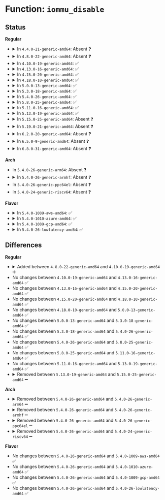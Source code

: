 # Function: <code>iommu_disable</code>

## Status
<b>Regular</b>
<ul>
<li>
<details>
<summary>In <code>4.4.0-21-generic-amd64</code>: Absent ❓</summary>

```json
{
  "name": "iommu_disable",
  "collision_type": "Unique Static",
  "inline_type": "Selective",
  "funcs": [
    {
      "addr": 18446744071584294992,
      "name": "iommu_disable",
      "external": false,
      "loc": "drivers/iommu/amd_iommu_init.c:361",
      "file": "drivers/iommu/amd_iommu_init.c",
      "inline": "not declared, inlined",
      "caller_inline": [],
      "caller_func": [
        "drivers/iommu/amd_iommu_init.c:early_enable_iommus",
        "drivers/iommu/amd_iommu_init.c:amd_iommu_disable"
      ]
    }
  ],
  "symbols": [
    {
      "addr": 18446744071584294992,
      "name": "iommu_disable.isra.5",
      "section": ".text",
      "bind": "STB_LOCAL",
      "size": 71
    }
  ]
}
```
</details>
</li>
<li>
<details>
<summary>In <code>4.8.0-22-generic-amd64</code>: Absent ❓</summary>

```json
{
  "name": "iommu_disable",
  "collision_type": "Unique Static",
  "inline_type": "Selective",
  "funcs": [
    {
      "addr": 18446744071584641072,
      "name": "iommu_disable",
      "external": false,
      "loc": "drivers/iommu/amd_iommu_init.c:380",
      "file": "drivers/iommu/amd_iommu_init.c",
      "inline": "not declared, inlined",
      "caller_inline": [],
      "caller_func": [
        "drivers/iommu/amd_iommu_init.c:amd_iommu_disable",
        "drivers/iommu/amd_iommu_init.c:early_enable_iommus"
      ]
    }
  ],
  "symbols": [
    {
      "addr": 18446744071584641072,
      "name": "iommu_disable.isra.5",
      "section": ".text",
      "bind": "STB_LOCAL",
      "size": 71
    }
  ]
}
```
</details>
</li>
<li>
<details>
<summary>In <code>4.10.0-19-generic-amd64</code>: ✅</summary>

```c
void iommu_disable(struct amd_iommu * iommu)
```

```json
{
  "name": "iommu_disable",
  "collision_type": "Unique Static",
  "inline_type": "No",
  "funcs": [
    {
      "addr": 18446744071584826112,
      "name": "iommu_disable",
      "external": false,
      "loc": "drivers/iommu/amd_iommu_init.c:385",
      "file": "drivers/iommu/amd_iommu_init.c",
      "inline": "seen, unknown",
      "caller_inline": [],
      "caller_func": [
        "drivers/iommu/amd_iommu_init.c:early_enable_iommus"
      ]
    }
  ],
  "symbols": [
    {
      "addr": 18446744071584826112,
      "name": "iommu_disable",
      "section": ".text",
      "bind": "STB_LOCAL",
      "size": 117
    }
  ]
}
```
</details>
</li>
<li>
<details>
<summary>In <code>4.13.0-16-generic-amd64</code>: ✅</summary>

```c
void iommu_disable(struct amd_iommu * iommu)
```

```json
{
  "name": "iommu_disable",
  "collision_type": "Unique Static",
  "inline_type": "No",
  "funcs": [
    {
      "addr": 18446744071584915664,
      "name": "iommu_disable",
      "external": false,
      "loc": "drivers/iommu/amd_iommu_init.c:392",
      "file": "drivers/iommu/amd_iommu_init.c",
      "inline": "seen, unknown",
      "caller_inline": [],
      "caller_func": []
    }
  ],
  "symbols": [
    {
      "addr": 18446744071584915664,
      "name": "iommu_disable",
      "section": ".text",
      "bind": "STB_LOCAL",
      "size": 117
    }
  ]
}
```
</details>
</li>
<li>
<details>
<summary>In <code>4.15.0-20-generic-amd64</code>: ✅</summary>

```c
void iommu_disable(struct amd_iommu * iommu)
```

```json
{
  "name": "iommu_disable",
  "collision_type": "Unique Static",
  "inline_type": "No",
  "funcs": [
    {
      "addr": 18446744071585336000,
      "name": "iommu_disable",
      "external": false,
      "loc": "drivers/iommu/amd_iommu_init.c:421",
      "file": "drivers/iommu/amd_iommu_init.c",
      "inline": "seen, unknown",
      "caller_inline": [],
      "caller_func": [
        "drivers/iommu/amd_iommu_init.c:early_amd_iommu_init",
        "drivers/iommu/amd_iommu_init.c:early_enable_iommus"
      ]
    }
  ],
  "symbols": [
    {
      "addr": 18446744071585336000,
      "name": "iommu_disable",
      "section": ".text",
      "bind": "STB_LOCAL",
      "size": 117
    }
  ]
}
```
</details>
</li>
<li>
<details>
<summary>In <code>4.18.0-10-generic-amd64</code>: ✅</summary>

```c
void iommu_disable(struct amd_iommu * iommu)
```

```json
{
  "name": "iommu_disable",
  "collision_type": "Unique Static",
  "inline_type": "No",
  "funcs": [
    {
      "addr": 18446744071585577328,
      "name": "iommu_disable",
      "external": false,
      "loc": "drivers/iommu/amd_iommu_init.c:421",
      "file": "drivers/iommu/amd_iommu_init.c",
      "inline": "seen, unknown",
      "caller_inline": [],
      "caller_func": [
        "drivers/iommu/amd_iommu_init.c:early_amd_iommu_init",
        "drivers/iommu/amd_iommu_init.c:early_enable_iommus"
      ]
    }
  ],
  "symbols": [
    {
      "addr": 18446744071585577328,
      "name": "iommu_disable",
      "section": ".text",
      "bind": "STB_LOCAL",
      "size": 117
    }
  ]
}
```
</details>
</li>
<li>
<details>
<summary>In <code>5.0.0-13-generic-amd64</code>: ✅</summary>

```c
void iommu_disable(struct amd_iommu * iommu)
```

```json
{
  "name": "iommu_disable",
  "collision_type": "Unique Static",
  "inline_type": "No",
  "funcs": [
    {
      "addr": 18446744071585702064,
      "name": "iommu_disable",
      "external": false,
      "loc": "drivers/iommu/amd_iommu_init.c:424",
      "file": "drivers/iommu/amd_iommu_init.c",
      "inline": "seen, unknown",
      "caller_inline": [],
      "caller_func": [
        "drivers/iommu/amd_iommu_init.c:early_amd_iommu_init",
        "drivers/iommu/amd_iommu_init.c:early_enable_iommus"
      ]
    }
  ],
  "symbols": [
    {
      "addr": 18446744071585702064,
      "name": "iommu_disable",
      "section": ".text",
      "bind": "STB_LOCAL",
      "size": 134
    }
  ]
}
```
</details>
</li>
<li>
<details>
<summary>In <code>5.3.0-18-generic-amd64</code>: ✅</summary>

```c
void iommu_disable(struct amd_iommu * iommu)
```

```json
{
  "name": "iommu_disable",
  "collision_type": "Unique Static",
  "inline_type": "No",
  "funcs": [
    {
      "addr": 18446744071585929440,
      "name": "iommu_disable",
      "external": false,
      "loc": "drivers/iommu/amd_iommu_init.c:409",
      "file": "drivers/iommu/amd_iommu_init.c",
      "inline": "seen, unknown",
      "caller_inline": [],
      "caller_func": [
        "drivers/iommu/amd_iommu_init.c:early_enable_iommus",
        "drivers/iommu/amd_iommu_init.c:init_iommu_all"
      ]
    }
  ],
  "symbols": [
    {
      "addr": 18446744071585929440,
      "name": "iommu_disable",
      "section": ".text",
      "bind": "STB_LOCAL",
      "size": 139
    }
  ]
}
```
</details>
</li>
<li>
<details>
<summary>In <code>5.4.0-26-generic-amd64</code>: ✅</summary>

```c
void iommu_disable(struct amd_iommu * iommu)
```

```json
{
  "name": "iommu_disable",
  "collision_type": "Unique Static",
  "inline_type": "No",
  "funcs": [
    {
      "addr": 18446744071586072576,
      "name": "iommu_disable",
      "external": false,
      "loc": "drivers/iommu/amd_iommu_init.c:410",
      "file": "drivers/iommu/amd_iommu_init.c",
      "inline": "seen, unknown",
      "caller_inline": [],
      "caller_func": [
        "drivers/iommu/amd_iommu_init.c:early_enable_iommus",
        "drivers/iommu/amd_iommu_init.c:init_iommu_all"
      ]
    }
  ],
  "symbols": [
    {
      "addr": 18446744071586072576,
      "name": "iommu_disable",
      "section": ".text",
      "bind": "STB_LOCAL",
      "size": 139
    }
  ]
}
```
</details>
</li>
<li>
<details>
<summary>In <code>5.8.0-25-generic-amd64</code>: ✅</summary>

```c
void iommu_disable(struct amd_iommu * iommu)
```

```json
{
  "name": "iommu_disable",
  "collision_type": "Unique Static",
  "inline_type": "No",
  "funcs": [
    {
      "addr": 18446744071586818288,
      "name": "iommu_disable",
      "external": false,
      "loc": "drivers/iommu/amd/init.c:410",
      "file": "drivers/iommu/amd/init.c",
      "inline": "seen, unknown",
      "caller_inline": [],
      "caller_func": [
        "drivers/iommu/amd/init.c:amd_iommu_disable",
        "drivers/iommu/amd/init.c:early_enable_iommus",
        "drivers/iommu/amd/init.c:init_iommu_one"
      ]
    }
  ],
  "symbols": [
    {
      "addr": 18446744071586818288,
      "name": "iommu_disable",
      "section": ".text",
      "bind": "STB_LOCAL",
      "size": 139
    }
  ]
}
```
</details>
</li>
<li>
<details>
<summary>In <code>5.11.0-16-generic-amd64</code>: ✅</summary>

```c
void iommu_disable(struct amd_iommu * iommu)
```

```json
{
  "name": "iommu_disable",
  "collision_type": "Unique Static",
  "inline_type": "No",
  "funcs": [
    {
      "addr": 18446744071586876448,
      "name": "iommu_disable",
      "external": false,
      "loc": "drivers/iommu/amd/init.c:451",
      "file": "drivers/iommu/amd/init.c",
      "inline": "seen, unknown",
      "caller_inline": [],
      "caller_func": [
        "drivers/iommu/amd/init.c:amd_iommu_disable",
        "drivers/iommu/amd/init.c:early_enable_iommus",
        "drivers/iommu/amd/init.c:init_iommu_one"
      ]
    }
  ],
  "symbols": [
    {
      "addr": 18446744071586876448,
      "name": "iommu_disable",
      "section": ".text",
      "bind": "STB_LOCAL",
      "size": 139
    }
  ]
}
```
</details>
</li>
<li>
<details>
<summary>In <code>5.13.0-19-generic-amd64</code>: ✅</summary>

```c
void iommu_disable(struct amd_iommu * iommu)
```

```json
{
  "name": "iommu_disable",
  "collision_type": "Unique Static",
  "inline_type": "No",
  "funcs": [
    {
      "addr": 18446744071586752928,
      "name": "iommu_disable",
      "external": false,
      "loc": "drivers/iommu/amd/init.c:447",
      "file": "drivers/iommu/amd/init.c",
      "inline": "seen, unknown",
      "caller_inline": [],
      "caller_func": [
        "drivers/iommu/amd/init.c:amd_iommu_disable",
        "drivers/iommu/amd/init.c:early_enable_iommus",
        "drivers/iommu/amd/init.c:init_iommu_one"
      ]
    }
  ],
  "symbols": [
    {
      "addr": 18446744071586752928,
      "name": "iommu_disable",
      "section": ".text",
      "bind": "STB_LOCAL",
      "size": 144
    }
  ]
}
```
</details>
</li>
<li>
<details>
<summary>In <code>5.15.0-25-generic-amd64</code>: Absent ❓</summary>

```json
{
  "name": "iommu_disable",
  "collision_type": "Unique Static",
  "inline_type": "Selective",
  "funcs": [
    {
      "addr": 18446744071587311898,
      "name": "iommu_disable",
      "external": false,
      "loc": "drivers/iommu/amd/init.c:464",
      "file": "drivers/iommu/amd/init.c",
      "inline": "not declared, inlined",
      "caller_inline": [
        "drivers/iommu/amd/init.c:amd_iommu_disable",
        "drivers/iommu/amd/init.c:early_enable_iommus",
        "drivers/iommu/amd/init.c:init_iommu_one"
      ],
      "caller_func": [
        "drivers/iommu/amd/init.c:amd_iommu_disable",
        "drivers/iommu/amd/init.c:early_enable_iommus",
        "drivers/iommu/amd/init.c:init_iommu_one"
      ]
    }
  ],
  "symbols": [
    {
      "addr": 18446744071587308768,
      "name": "iommu_disable.part.0",
      "section": ".text",
      "bind": "STB_LOCAL",
      "size": 139
    }
  ]
}
```
</details>
</li>
<li>
<details>
<summary>In <code>5.19.0-21-generic-amd64</code>: Absent ❓</summary>

```json
{
  "name": "iommu_disable",
  "collision_type": "Unique Static",
  "inline_type": "Selective",
  "funcs": [
    {
      "addr": 18446744071588626586,
      "name": "iommu_disable",
      "external": false,
      "loc": "drivers/iommu/amd/init.c:468",
      "file": "drivers/iommu/amd/init.c",
      "inline": "not declared, inlined",
      "caller_inline": [
        "drivers/iommu/amd/init.c:amd_iommu_disable",
        "drivers/iommu/amd/init.c:early_enable_iommus",
        "drivers/iommu/amd/init.c:init_iommu_one"
      ],
      "caller_func": [
        "drivers/iommu/amd/init.c:amd_iommu_disable",
        "drivers/iommu/amd/init.c:early_enable_iommus",
        "drivers/iommu/amd/init.c:init_iommu_one"
      ]
    }
  ],
  "symbols": [
    {
      "addr": 18446744071588623376,
      "name": "iommu_disable.part.0",
      "section": ".text",
      "bind": "STB_LOCAL",
      "size": 153
    }
  ]
}
```
</details>
</li>
<li>
<details>
<summary>In <code>6.2.0-20-generic-amd64</code>: Absent ❓</summary>

```json
{
  "name": "iommu_disable",
  "collision_type": "Unique Static",
  "inline_type": "Selective",
  "funcs": [
    {
      "addr": 18446744071590092090,
      "name": "iommu_disable",
      "external": false,
      "loc": "drivers/iommu/amd/init.c:462",
      "file": "drivers/iommu/amd/init.c",
      "inline": "not declared, inlined",
      "caller_inline": [
        "drivers/iommu/amd/init.c:amd_iommu_disable",
        "drivers/iommu/amd/init.c:state_next",
        "drivers/iommu/amd/init.c:early_amd_iommu_init",
        "drivers/iommu/amd/init.c:early_enable_iommus",
        "drivers/iommu/amd/init.c:init_iommu_one_late"
      ],
      "caller_func": [
        "drivers/iommu/amd/init.c:amd_iommu_disable",
        "drivers/iommu/amd/init.c:state_next",
        "drivers/iommu/amd/init.c:early_amd_iommu_init",
        "drivers/iommu/amd/init.c:early_enable_iommus",
        "drivers/iommu/amd/init.c:init_iommu_one_late"
      ]
    }
  ],
  "symbols": [
    {
      "addr": 18446744071590087792,
      "name": "iommu_disable.part.0",
      "section": ".text",
      "bind": "STB_LOCAL",
      "size": 153
    }
  ]
}
```
</details>
</li>
<li>
<details>
<summary>In <code>6.5.0-9-generic-amd64</code>: Absent ❓</summary>

```json
{
  "name": "iommu_disable",
  "collision_type": "Unique Static",
  "inline_type": "Selective",
  "funcs": [
    {
      "addr": 18446744071590404826,
      "name": "iommu_disable",
      "external": false,
      "loc": "drivers/iommu/amd/init.c:470",
      "file": "drivers/iommu/amd/init.c",
      "inline": "not declared, inlined",
      "caller_inline": [
        "drivers/iommu/amd/init.c:amd_iommu_disable",
        "drivers/iommu/amd/init.c:state_next",
        "drivers/iommu/amd/init.c:early_amd_iommu_init",
        "drivers/iommu/amd/init.c:early_enable_iommus",
        "drivers/iommu/amd/init.c:init_iommu_one_late"
      ],
      "caller_func": [
        "drivers/iommu/amd/init.c:amd_iommu_disable",
        "drivers/iommu/amd/init.c:state_next",
        "drivers/iommu/amd/init.c:early_amd_iommu_init",
        "drivers/iommu/amd/init.c:early_enable_iommus",
        "drivers/iommu/amd/init.c:init_iommu_one_late"
      ]
    }
  ],
  "symbols": [
    {
      "addr": 18446744071590400208,
      "name": "iommu_disable.part.0",
      "section": ".text",
      "bind": "STB_LOCAL",
      "size": 174
    }
  ]
}
```
</details>
</li>
<li>
<details>
<summary>In <code>6.8.0-31-generic-amd64</code>: Absent ❓</summary>

```json
{
  "name": "iommu_disable",
  "collision_type": "Unique Static",
  "inline_type": "Selective",
  "funcs": [
    {
      "addr": 18446744071590748282,
      "name": "iommu_disable",
      "external": false,
      "loc": "drivers/iommu/amd/init.c:455",
      "file": "drivers/iommu/amd/init.c",
      "inline": "not declared, inlined",
      "caller_inline": [
        "drivers/iommu/amd/init.c:amd_iommu_disable",
        "drivers/iommu/amd/init.c:state_next",
        "drivers/iommu/amd/init.c:early_amd_iommu_init",
        "drivers/iommu/amd/init.c:early_enable_iommus",
        "drivers/iommu/amd/init.c:init_iommu_one_late"
      ],
      "caller_func": [
        "drivers/iommu/amd/init.c:amd_iommu_disable",
        "drivers/iommu/amd/init.c:state_next",
        "drivers/iommu/amd/init.c:early_amd_iommu_init",
        "drivers/iommu/amd/init.c:early_enable_iommus",
        "drivers/iommu/amd/init.c:init_iommu_one_late"
      ]
    }
  ],
  "symbols": [
    {
      "addr": 18446744071590743440,
      "name": "iommu_disable.part.0",
      "section": ".text",
      "bind": "STB_LOCAL",
      "size": 212
    }
  ]
}
```
</details>
</li>
</ul>
<b>Arch</b>
<ul>
<li>
In <code>5.4.0-26-generic-arm64</code>: Absent ❓
</li>
<li>
<details>
<summary>In <code>5.4.0-26-generic-armhf</code>: Absent ❓</summary>

```json
{
  "name": "iommu_disable",
  "collision_type": "Unique Static",
  "inline_type": "Full",
  "funcs": [
    {
      "addr": 3231465392,
      "name": "iommu_disable",
      "external": false,
      "loc": "drivers/iommu/omap-iommu.c:215",
      "file": "drivers/iommu/omap-iommu.c",
      "inline": "not declared, inlined",
      "caller_inline": [
        "drivers/iommu/omap-iommu.c:omap_iommu_detach"
      ],
      "caller_func": []
    }
  ],
  "symbols": []
}
```
</details>
</li>
<li>
In <code>5.4.0-26-generic-ppc64el</code>: Absent ❓
</li>
<li>
In <code>5.4.0-24-generic-riscv64</code>: Absent ❓
</li>
</ul>
<b>Flavor</b>
<ul>
<li>
<details>
<summary>In <code>5.4.0-1009-aws-amd64</code>: ✅</summary>

```c
void iommu_disable(struct amd_iommu * iommu)
```

```json
{
  "name": "iommu_disable",
  "collision_type": "Unique Static",
  "inline_type": "No",
  "funcs": [
    {
      "addr": 18446744071585833696,
      "name": "iommu_disable",
      "external": false,
      "loc": "drivers/iommu/amd_iommu_init.c:410",
      "file": "drivers/iommu/amd_iommu_init.c",
      "inline": "seen, unknown",
      "caller_inline": [],
      "caller_func": [
        "drivers/iommu/amd_iommu_init.c:early_enable_iommus",
        "drivers/iommu/amd_iommu_init.c:init_iommu_all"
      ]
    }
  ],
  "symbols": [
    {
      "addr": 18446744071585833696,
      "name": "iommu_disable",
      "section": ".text",
      "bind": "STB_LOCAL",
      "size": 139
    }
  ]
}
```
</details>
</li>
<li>
<details>
<summary>In <code>5.4.0-1010-azure-amd64</code>: ✅</summary>

```c
void iommu_disable(struct amd_iommu * iommu)
```

```json
{
  "name": "iommu_disable",
  "collision_type": "Unique Static",
  "inline_type": "No",
  "funcs": [
    {
      "addr": 18446744071585692736,
      "name": "iommu_disable",
      "external": false,
      "loc": "drivers/iommu/amd_iommu_init.c:410",
      "file": "drivers/iommu/amd_iommu_init.c",
      "inline": "seen, unknown",
      "caller_inline": [],
      "caller_func": [
        "drivers/iommu/amd_iommu_init.c:early_enable_iommus",
        "drivers/iommu/amd_iommu_init.c:init_iommu_all"
      ]
    }
  ],
  "symbols": [
    {
      "addr": 18446744071585692736,
      "name": "iommu_disable",
      "section": ".text",
      "bind": "STB_LOCAL",
      "size": 139
    }
  ]
}
```
</details>
</li>
<li>
<details>
<summary>In <code>5.4.0-1009-gcp-amd64</code>: ✅</summary>

```c
void iommu_disable(struct amd_iommu * iommu)
```

```json
{
  "name": "iommu_disable",
  "collision_type": "Unique Static",
  "inline_type": "No",
  "funcs": [
    {
      "addr": 18446744071586022592,
      "name": "iommu_disable",
      "external": false,
      "loc": "drivers/iommu/amd_iommu_init.c:410",
      "file": "drivers/iommu/amd_iommu_init.c",
      "inline": "seen, unknown",
      "caller_inline": [],
      "caller_func": [
        "drivers/iommu/amd_iommu_init.c:early_enable_iommus",
        "drivers/iommu/amd_iommu_init.c:init_iommu_all"
      ]
    }
  ],
  "symbols": [
    {
      "addr": 18446744071586022592,
      "name": "iommu_disable",
      "section": ".text",
      "bind": "STB_LOCAL",
      "size": 139
    }
  ]
}
```
</details>
</li>
<li>
<details>
<summary>In <code>5.4.0-26-lowlatency-amd64</code>: ✅</summary>

```c
void iommu_disable(struct amd_iommu * iommu)
```

```json
{
  "name": "iommu_disable",
  "collision_type": "Unique Static",
  "inline_type": "No",
  "funcs": [
    {
      "addr": 18446744071586130544,
      "name": "iommu_disable",
      "external": false,
      "loc": "drivers/iommu/amd_iommu_init.c:410",
      "file": "drivers/iommu/amd_iommu_init.c",
      "inline": "seen, unknown",
      "caller_inline": [],
      "caller_func": [
        "drivers/iommu/amd_iommu_init.c:early_enable_iommus",
        "drivers/iommu/amd_iommu_init.c:init_iommu_all"
      ]
    }
  ],
  "symbols": [
    {
      "addr": 18446744071586130544,
      "name": "iommu_disable",
      "section": ".text",
      "bind": "STB_LOCAL",
      "size": 139
    }
  ]
}
```
</details>
</li>
</ul>

## Differences
<b>Regular</b>
<ul>
<li>
<details>
<summary>Added between <code>4.8.0-22-generic-amd64</code> and <code>4.10.0-19-generic-amd64</code> ➕</summary>

```c
void iommu_disable(struct amd_iommu * iommu)
```
</details>
</li>
<li>
No changes between <code>4.10.0-19-generic-amd64</code> and <code>4.13.0-16-generic-amd64</code> ✅
</li>
<li>
No changes between <code>4.13.0-16-generic-amd64</code> and <code>4.15.0-20-generic-amd64</code> ✅
</li>
<li>
No changes between <code>4.15.0-20-generic-amd64</code> and <code>4.18.0-10-generic-amd64</code> ✅
</li>
<li>
No changes between <code>4.18.0-10-generic-amd64</code> and <code>5.0.0-13-generic-amd64</code> ✅
</li>
<li>
No changes between <code>5.0.0-13-generic-amd64</code> and <code>5.3.0-18-generic-amd64</code> ✅
</li>
<li>
No changes between <code>5.3.0-18-generic-amd64</code> and <code>5.4.0-26-generic-amd64</code> ✅
</li>
<li>
No changes between <code>5.4.0-26-generic-amd64</code> and <code>5.8.0-25-generic-amd64</code> ✅
</li>
<li>
No changes between <code>5.8.0-25-generic-amd64</code> and <code>5.11.0-16-generic-amd64</code> ✅
</li>
<li>
No changes between <code>5.11.0-16-generic-amd64</code> and <code>5.13.0-19-generic-amd64</code> ✅
</li>
<li>
<details>
<summary>Removed between <code>5.13.0-19-generic-amd64</code> and <code>5.15.0-25-generic-amd64</code> ➖</summary>

```c
void iommu_disable(struct amd_iommu * iommu)
```
</details>
</li>
</ul>
<b>Arch</b>
<ul>
<li>
<details>
<summary>Removed between <code>5.4.0-26-generic-amd64</code> and <code>5.4.0-26-generic-arm64</code> ➖</summary>

```c
void iommu_disable(struct amd_iommu * iommu)
```
</details>
</li>
<li>
<details>
<summary>Removed between <code>5.4.0-26-generic-amd64</code> and <code>5.4.0-26-generic-armhf</code> ➖</summary>

```c
void iommu_disable(struct amd_iommu * iommu)
```
</details>
</li>
<li>
<details>
<summary>Removed between <code>5.4.0-26-generic-amd64</code> and <code>5.4.0-26-generic-ppc64el</code> ➖</summary>

```c
void iommu_disable(struct amd_iommu * iommu)
```
</details>
</li>
<li>
<details>
<summary>Removed between <code>5.4.0-26-generic-amd64</code> and <code>5.4.0-24-generic-riscv64</code> ➖</summary>

```c
void iommu_disable(struct amd_iommu * iommu)
```
</details>
</li>
</ul>
<b>Flavor</b>
<ul>
<li>
No changes between <code>5.4.0-26-generic-amd64</code> and <code>5.4.0-1009-aws-amd64</code> ✅
</li>
<li>
No changes between <code>5.4.0-26-generic-amd64</code> and <code>5.4.0-1010-azure-amd64</code> ✅
</li>
<li>
No changes between <code>5.4.0-26-generic-amd64</code> and <code>5.4.0-1009-gcp-amd64</code> ✅
</li>
<li>
No changes between <code>5.4.0-26-generic-amd64</code> and <code>5.4.0-26-lowlatency-amd64</code> ✅
</li>
</ul>
